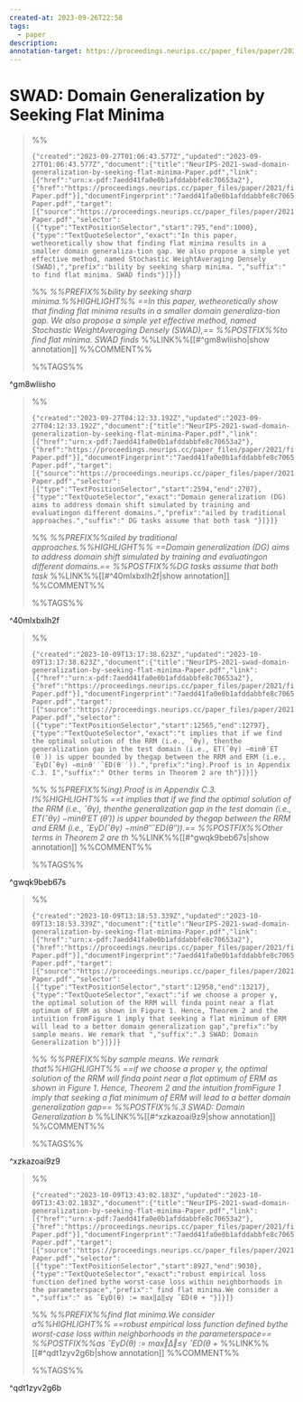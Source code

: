 ```yaml
---
created-at: 2023-09-26T22:58
tags:
  - paper
description: 
annotation-target: https://proceedings.neurips.cc/paper_files/paper/2021/file/bcb41ccdc4363c6848a1d760f26c28a0-Paper.pdf
---
```

# SWAD: Domain Generalization by Seeking Flat Minima


>%%
>```annotation-json
>{"created":"2023-09-27T01:06:43.577Z","updated":"2023-09-27T01:06:43.577Z","document":{"title":"NeurIPS-2021-swad-domain-generalization-by-seeking-flat-minima-Paper.pdf","link":[{"href":"urn:x-pdf:7aedd41fa0e0b1afddabbfe8c70653a2"},{"href":"https://proceedings.neurips.cc/paper_files/paper/2021/file/bcb41ccdc4363c6848a1d760f26c28a0-Paper.pdf"}],"documentFingerprint":"7aedd41fa0e0b1afddabbfe8c70653a2"},"uri":"https://proceedings.neurips.cc/paper_files/paper/2021/file/bcb41ccdc4363c6848a1d760f26c28a0-Paper.pdf","target":[{"source":"https://proceedings.neurips.cc/paper_files/paper/2021/file/bcb41ccdc4363c6848a1d760f26c28a0-Paper.pdf","selector":[{"type":"TextPositionSelector","start":795,"end":1000},{"type":"TextQuoteSelector","exact":"In this paper, wetheoretically show that finding flat minima results in a smaller domain generaliza-tion gap. We also propose a simple yet effective method, named Stochastic WeightAveraging Densely (SWAD),","prefix":"bility by seeking sharp minima. ","suffix":" to find flat minima. SWAD finds"}]}]}
>```
>%%
>*%%PREFIX%%bility by seeking sharp minima.%%HIGHLIGHT%% ==In this paper, wetheoretically show that finding flat minima results in a smaller domain generaliza-tion gap. We also propose a simple yet effective method, named Stochastic WeightAveraging Densely (SWAD),== %%POSTFIX%%to find flat minima. SWAD finds*
>%%LINK%%[[#^gm8wliisho|show annotation]]
>%%COMMENT%%
>
>%%TAGS%%
>
^gm8wliisho


>%%
>```annotation-json
>{"created":"2023-09-27T04:12:33.192Z","updated":"2023-09-27T04:12:33.192Z","document":{"title":"NeurIPS-2021-swad-domain-generalization-by-seeking-flat-minima-Paper.pdf","link":[{"href":"urn:x-pdf:7aedd41fa0e0b1afddabbfe8c70653a2"},{"href":"https://proceedings.neurips.cc/paper_files/paper/2021/file/bcb41ccdc4363c6848a1d760f26c28a0-Paper.pdf"}],"documentFingerprint":"7aedd41fa0e0b1afddabbfe8c70653a2"},"uri":"https://proceedings.neurips.cc/paper_files/paper/2021/file/bcb41ccdc4363c6848a1d760f26c28a0-Paper.pdf","target":[{"source":"https://proceedings.neurips.cc/paper_files/paper/2021/file/bcb41ccdc4363c6848a1d760f26c28a0-Paper.pdf","selector":[{"type":"TextPositionSelector","start":2594,"end":2707},{"type":"TextQuoteSelector","exact":"Domain generalization (DG) aims to address domain shift simulated by training and evaluatingon different domains.","prefix":"ailed by traditional approaches.","suffix":" DG tasks assume that both task "}]}]}
>```
>%%
>*%%PREFIX%%ailed by traditional approaches.%%HIGHLIGHT%% ==Domain generalization (DG) aims to address domain shift simulated by training and evaluatingon different domains.== %%POSTFIX%%DG tasks assume that both task*
>%%LINK%%[[#^40mlxbxlh2f|show annotation]]
>%%COMMENT%%
>
>%%TAGS%%
>
^40mlxbxlh2f


>%%
>```annotation-json
>{"created":"2023-10-09T13:17:38.623Z","updated":"2023-10-09T13:17:38.623Z","document":{"title":"NeurIPS-2021-swad-domain-generalization-by-seeking-flat-minima-Paper.pdf","link":[{"href":"urn:x-pdf:7aedd41fa0e0b1afddabbfe8c70653a2"},{"href":"https://proceedings.neurips.cc/paper_files/paper/2021/file/bcb41ccdc4363c6848a1d760f26c28a0-Paper.pdf"}],"documentFingerprint":"7aedd41fa0e0b1afddabbfe8c70653a2"},"uri":"https://proceedings.neurips.cc/paper_files/paper/2021/file/bcb41ccdc4363c6848a1d760f26c28a0-Paper.pdf","target":[{"source":"https://proceedings.neurips.cc/paper_files/paper/2021/file/bcb41ccdc4363c6848a1d760f26c28a0-Paper.pdf","selector":[{"type":"TextPositionSelector","start":12565,"end":12797},{"type":"TextQuoteSelector","exact":"t implies that if we find the optimal solution of the RRM (i.e., ˆθγ), thenthe generalization gap in the test domain (i.e., ET(ˆθγ) −minθ′ET (θ′)) is upper bounded by thegap between the RRM and ERM (i.e., ˆEγD(ˆθγ) −minθ′′ˆED(θ′′)).","prefix":"ing).Proof is in Appendix C.3. I","suffix":" Other terms in Theorem 2 are th"}]}]}
>```
>%%
>*%%PREFIX%%ing).Proof is in Appendix C.3. I%%HIGHLIGHT%% ==t implies that if we find the optimal solution of the RRM (i.e., ˆθγ), thenthe generalization gap in the test domain (i.e., ET(ˆθγ) −minθ′ET (θ′)) is upper bounded by thegap between the RRM and ERM (i.e., ˆEγD(ˆθγ) −minθ′′ˆED(θ′′)).== %%POSTFIX%%Other terms in Theorem 2 are th*
>%%LINK%%[[#^gwqk9beb67s|show annotation]]
>%%COMMENT%%
>
>%%TAGS%%
>
^gwqk9beb67s


>%%
>```annotation-json
>{"created":"2023-10-09T13:18:53.339Z","updated":"2023-10-09T13:18:53.339Z","document":{"title":"NeurIPS-2021-swad-domain-generalization-by-seeking-flat-minima-Paper.pdf","link":[{"href":"urn:x-pdf:7aedd41fa0e0b1afddabbfe8c70653a2"},{"href":"https://proceedings.neurips.cc/paper_files/paper/2021/file/bcb41ccdc4363c6848a1d760f26c28a0-Paper.pdf"}],"documentFingerprint":"7aedd41fa0e0b1afddabbfe8c70653a2"},"uri":"https://proceedings.neurips.cc/paper_files/paper/2021/file/bcb41ccdc4363c6848a1d760f26c28a0-Paper.pdf","target":[{"source":"https://proceedings.neurips.cc/paper_files/paper/2021/file/bcb41ccdc4363c6848a1d760f26c28a0-Paper.pdf","selector":[{"type":"TextPositionSelector","start":12958,"end":13217},{"type":"TextQuoteSelector","exact":"if we choose a proper γ, the optimal solution of the RRM will finda point near a flat optimum of ERM as shown in Figure 1. Hence, Theorem 2 and the intuition fromFigure 1 imply that seeking a flat minimum of ERM will lead to a better domain generalization gap","prefix":"by sample means. We remark that ","suffix":".3 SWAD: Domain Generalization b"}]}]}
>```
>%%
>*%%PREFIX%%by sample means. We remark that%%HIGHLIGHT%% ==if we choose a proper γ, the optimal solution of the RRM will finda point near a flat optimum of ERM as shown in Figure 1. Hence, Theorem 2 and the intuition fromFigure 1 imply that seeking a flat minimum of ERM will lead to a better domain generalization gap== %%POSTFIX%%.3 SWAD: Domain Generalization b*
>%%LINK%%[[#^xzkazoai9z9|show annotation]]
>%%COMMENT%%
>
>%%TAGS%%
>
^xzkazoai9z9


>%%
>```annotation-json
>{"created":"2023-10-09T13:43:02.183Z","updated":"2023-10-09T13:43:02.183Z","document":{"title":"NeurIPS-2021-swad-domain-generalization-by-seeking-flat-minima-Paper.pdf","link":[{"href":"urn:x-pdf:7aedd41fa0e0b1afddabbfe8c70653a2"},{"href":"https://proceedings.neurips.cc/paper_files/paper/2021/file/bcb41ccdc4363c6848a1d760f26c28a0-Paper.pdf"}],"documentFingerprint":"7aedd41fa0e0b1afddabbfe8c70653a2"},"uri":"https://proceedings.neurips.cc/paper_files/paper/2021/file/bcb41ccdc4363c6848a1d760f26c28a0-Paper.pdf","target":[{"source":"https://proceedings.neurips.cc/paper_files/paper/2021/file/bcb41ccdc4363c6848a1d760f26c28a0-Paper.pdf","selector":[{"type":"TextPositionSelector","start":8927,"end":9030},{"type":"TextQuoteSelector","exact":"robust empirical loss function defined bythe worst-case loss within neighborhoods in the parameterspace","prefix":" find flat minima.We consider a ","suffix":" as ˆEγD(θ) := max‖∆‖≤γ ˆED(θ + "}]}]}
>```
>%%
>*%%PREFIX%%find flat minima.We consider a%%HIGHLIGHT%% ==robust empirical loss function defined bythe worst-case loss within neighborhoods in the parameterspace== %%POSTFIX%%as ˆEγD(θ) := max‖∆‖≤γ ˆED(θ +*
>%%LINK%%[[#^qdt1zyv2g6b|show annotation]]
>%%COMMENT%%
>
>%%TAGS%%
>
^qdt1zyv2g6b
